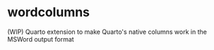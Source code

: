 # wordcolumns
(WIP) Quarto extension to make Quarto's native columns work in the MSWord output format
